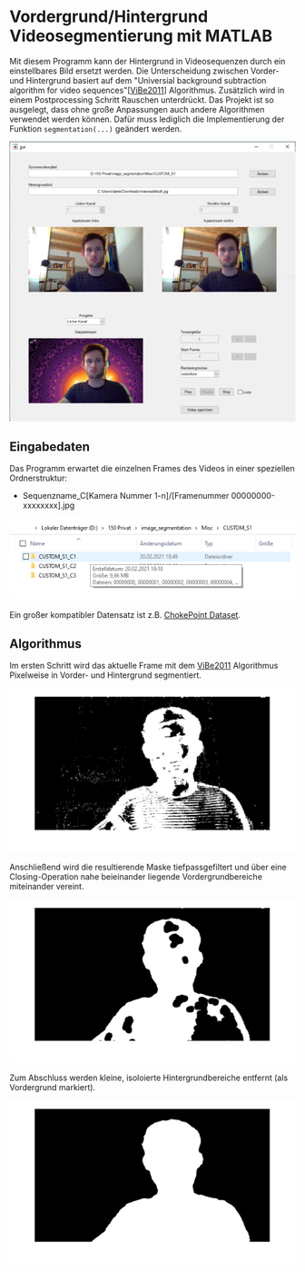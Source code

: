 # Vordergrund/Hintergrund Videosegmentierung mit MATLAB

Mit diesem Programm kann der Hintergrund in Videosequenzen durch ein einstellbares Bild ersetzt werden.
Die Unterscheidung zwischen Vorder- und Hintergrund basiert auf dem "Universial background subtraction algorithm for video sequences"\[[ViBe2011](https://www.researchgate.net/publication/224206851_ViBe_A_Universal_Background_Subtraction_Algorithm_for_Video_Sequences)\] Algorithmus. Zusätzlich wird in einem Postprocessing Schritt Rauschen unterdrückt.
Das Projekt ist so ausgelegt, dass ohne große Anpassungen auch andere Algorithmen verwendet werden können. Dafür muss lediglich die Implementierung der Funktion `segmentation(...)` geändert werden.

![GUI](cover-image.png)

## Eingabedaten

Das Programm erwartet die einzelnen Frames des Videos in einer speziellen Ordnerstruktur:
- Sequenzname_C\[Kamera Nummer 1-n\]/\[Framenummer 00000000-xxxxxxxx\].jpg

![Ordnerstruktur](folder-structure.png)

Ein großer kompatibler Datensatz ist z.B. [ChokePoint Dataset](http://arma.sourceforge.net/chokepoint/).

## Algorithmus

Im ersten Schritt wird das aktuelle Frame mit dem [ViBe2011](https://www.researchgate.net/publication/224206851_ViBe_A_Universal_Background_Subtraction_Algorithm_for_Video_Sequences) Algorithmus Pixelweise in Vorder- und Hintergrund segmentiert.

![ViBe](mask-after-vibe.png)

Anschließend wird die resultierende Maske tiefpassgefiltert und über eine Closing-Operation nahe beieinander liegende Vordergrundbereiche miteinander vereint.

![Postprocessing Schritt 1](mask-during-postprocessing.png)

Zum Abschluss werden kleine, isoloierte Hintergrundbereiche entfernt (als Vordergrund markiert).

![Postprocessing Schritt 2](mask-after-postprocessing.png)